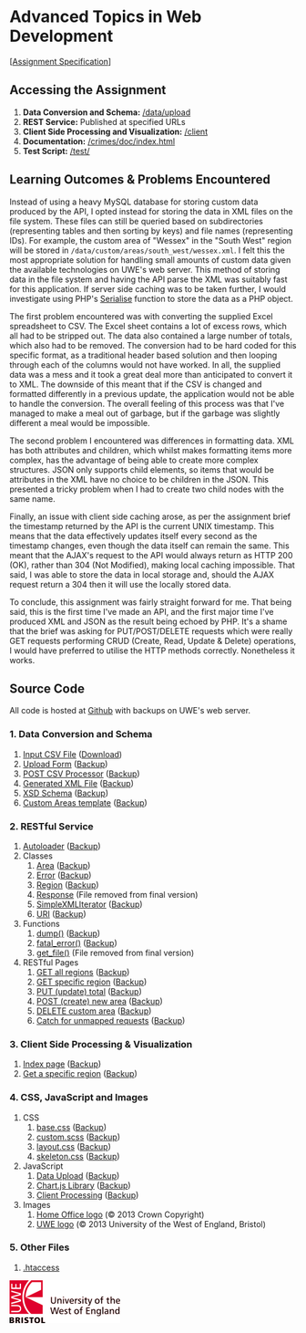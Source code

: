# Advanced Topics in Web Development

[[Assignment Specification](http://www.cems.uwe.ac.uk/~p-chatterjee/modules/atwd/assignment/ATWD_Assignment_2013-14.html)]

## Accessing the Assignment

1. **Data Conversion and Schema:** [/data/upload](/data/upload)
2. **REST Service:** Published at specified URLs
3. **Client Side Processing and Visualization:** [/client](/client/index.html)
4. **Documentation:** [/crimes/doc/index.html](/crimes/doc/index.html)
5. **Test Script:** [/test/](/test/)

## Learning Outcomes & Problems Encountered

Instead of using a heavy MySQL database for storing custom data produced by the API, I opted instead for storing the data in XML files on the file system. These files can still be queried based on subdirectories (representing tables and then sorting by keys) and file names (representing IDs). For example, the custom area of "Wessex" in the "South West" region will be stored in `/data/custom/areas/south_west/wessex.xml`. I felt this the most appropriate solution for handling small amounts of custom data given the available technologies on UWE's web server. This method of storing data in the file system and having the API parse the XML was suitably fast for this application. If server side caching was to be taken further, I would investigate using PHP's [Serialise](http://www.php.net/manual/en/function.serialize.php) function to store the data as a PHP object. 

The first problem encountered was with converting the supplied Excel spreadsheet to CSV. The Excel sheet contains a lot of excess rows, which all had to be stripped out. The data also contained a large number of totals, which also had to be removed. The conversion had to be hard coded for this specific format, as a traditional header based solution and then looping through each of the columns would not have worked. In all, the supplied data was a mess and it took a great deal more than anticipated to convert it to XML. The downside of this meant that if the CSV is changed and formatted differently in a previous update, the application would not be able to handle the conversion. The overall feeling of this process was that I've managed to make a meal out of garbage, but if the garbage was slightly different a meal would be impossible.

The second problem I encountered was differences in formatting data. XML has both attributes and children, which whilst makes formatting items more complex, has the advantage of being able to create more complex structures. JSON only supports child elements, so items that would be attributes in the XML have no choice to be children in the JSON. This presented a tricky problem when I had to create two child nodes with the same name. 

Finally, an issue with client side caching arose, as per the assignment brief the timestamp returned by the API is the current UNIX timestamp. This means that the data effectively updates itself every second as the timestamp changes, even though the data itself can remain the same. This meant that the AJAX's request to the API would always return as HTTP 200 (OK), rather than 304 (Not Modified), making local caching impossible. That said, I was able to store the data in local storage and, should the AJAX request return a 304 then it will use the locally stored data.

To conclude, this assignment was fairly straight forward for me. That being said, this is the first time I've made an API, and the first major time I've produced XML and JSON as the result being echoed by PHP. It's a shame that the brief was asking for PUT/POST/DELETE requests which were really GET requests performing CRUD (Create, Read, Update & Delete) operations, I would have preferred to utilise the HTTP methods correctly. Nonetheless it works.

## Source Code

All code is hosted at [Github](https://github.com/benargo/atwd) with backups on UWE's web server.

### 1. Data Conversion and Schema
1. [Input CSV File](https://github.com/benargo/atwd/blob/master/data/recorded_crime.csv) ([Download](/data/recorded_crime.csv))
2. [Upload Form](https://github.com/benargo/atwd/blob/master/data/upload.get.php) ([Backup](/data/upload.get.phps))
3. [POST CSV Processor](https://github.com/benargo/atwd/blob/master/data/upload.post.php) ([Backup](/data/upload.post.phps))
3. [Generated XML File](https://github.com/benargo/atwd/blob/master/data/recorded_crime.xml) ([Backup](/data/recorded_crime.xml))
4. [XSD Schema](https://github.com/benargo/atwd/blob/master/data/recorded_crime.xsd) ([Backup](/data/recorded_crime.xsd))
5. [Custom Areas template](https://github.com/benargo/atwd/blob/master/data/custom_areas.template.xml) ([Backup](/data/custom_areas.template.xml))

### 2. RESTful Service
1. [Autoloader](https://github.com/benargo/atwd/blob/master/api/autoload.php) ([Backup](/api/autoload.phps))
2. Classes
	1. [Area](https://github.com/benargo/atwd/blob/master/api/classes/area.php) ([Backup](/api/classes/area.phps))
	2. [Error](https://github.com/benargo/atwd/blob/master/api/classes/error.php) ([Backup](/api/classes/error.phps))	
	3. [Region](https://github.com/benargo/atwd/blob/master/api/classes/region.php) ([Backup](/api/classes/region.phps))
	4. [Response](https://github.com/benargo/atwd/blob/1cc57d96595644c8633cdc87f2ad3b7f7d5a1570/api/classes/response.php) (File removed from final version)
	5. [SimpleXMLIterator](https://github.com/benargo/atwd/blob/master/api/classes/SimpleXMLIterator.php) ([Backup](/api/classes/SimpleXMLIterator.phps))
	6. [URI](https://github.com/benargo/atwd/blob/master/api/classes/uri.php) ([Backup](/api/classes/uri.phps))
3. Functions
	1. [dump()](https://github.com/benargo/atwd/blob/master/api/functions/dump.php) ([Backup](/api/functions/dump.phps))
	2. [fatal_error()](https://github.com/benargo/atwd/blob/master/api/functions/fatal_error.php) ([Backup](/api/functions/fatal_error.phps))
	3. [get_file()](https://github.com/benargo/atwd/blob/25b03e2e10ed4d59ebe7022c20335c10adc4dc4c/api/functions/get_file.php) (File removed from final version)
4. RESTful Pages
	1. [GET all regions](https://github.com/benargo/atwd/blob/master/api/getAll.php) ([Backup](/api/getAll.phps))
	2. [GET specific region](https://github.com/benargo/atwd/blob/master/api/get.php) ([Backup](/api/get.phps))
	3. [PUT (update) total](https://github.com/benargo/atwd/blob/master/api/put.php) ([Backup](/api/put.phps))
	4. [POST (create) new area](https://github.com/benargo/atwd/blob/master/api/post.php) ([Backup](/api/post.phps))
	5. [DELETE custom area](https://github.com/benargo/atwd/blob/master/api/delete.php) ([Backup](/api/delete.phps))
	6. [Catch for unmapped requests](https://github.com/benargo/atwd/blob/master/api/catch_all.php) ([Backup](/api/catch_all.phps))

### 3. Client Side Processing & Visualization
1. [Index page](https://github.com/benargo/atwd/blob/master/client/index.html) ([Backup](/client/))
2. [Get a specific region](https://github.com/benargo/atwd/blob/master/client/get-region.html) ([Backup](/client/get-region.html))

### 4. CSS, JavaScript and Images
1. CSS
	1. [base.css](https://github.com/benargo/atwd/blob/master/media/css/base.css) ([Backup](/media/css/base.css))
	2. [custom.scss](https://github.com/benargo/atwd/blob/master/media/css/custom.scss) ([Backup](/media/css/custom.scss))
	3. [layout.css](https://github.com/benargo/atwd/blob/master/media/css/layout.css) ([Backup](/media/css/layout.css))
	4. [skeleton.css](https://github.com/benargo/atwd/blob/master/media/css/skeleton.css) ([Backup](/media/css/skeleton.css))
2. JavaScript
	1. [Data Upload](https://github.com/benargo/atwd/blob/master/media/js/data-upload.js) ([Backup](/media/js/data-upload.js))
	2. [Chart.js Library](https://github.com/benargo/atwd/blob/master/media/js/chart.js) ([Backup](www.cems.uwe.ac.uk/media/js/chart.js))
	3. [Client Processing](https://github.com/benargo/atwd/blob/master/media/js/client.js) ([Backup](/media/js/client.js))
3. Images
	1. [Home Office logo](/media/images/home_office.75px.png) (&copy; 2013 Crown Copyright)
	2. [UWE logo](/media/images/uwe.75px.png) (&copy; 2013 University of the West of England, Bristol)
	
### 5. Other Files
1. [.htaccess](https://github.com/benargo/atwd/blob/master/.htaccess)

![UWE logo](/media/images/uwe.75px.png)